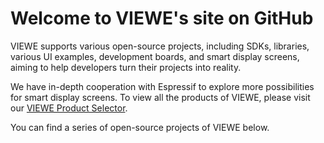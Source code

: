 # Welcome to VIEWE's site on GitHub
VIEWE supports various open-source projects, including SDKs, libraries, various UI examples, development boards, and smart display screens, aiming to help developers turn their projects into reality.

We have in-depth cooperation with Espressif to explore more possibilities for smart display screens. To view all the products of VIEWE, please visit our [VIEWE Product Selector](https://viewedisplay.com/).

You can find a series of open-source projects of VIEWE below.
<!--
**VIEWESMART/VIEWESMART** is a ✨ _special_ ✨ repository because its `README.md` (this file) appears on your GitHub profile.

Here are some ideas to get you started:

- 🔭 I’m currently working on ...
- 🌱 I’m currently learning ...
- 👯 I’m looking to collaborate on ...
- 🤔 I’m looking for help with ...
- 💬 Ask me about ...
- 📫 How to reach me: ...
- 😄 Pronouns: ...
- ⚡ Fun fact: ...
-->
